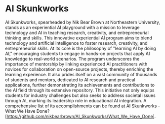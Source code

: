 # AI Skunkworks

AI Skunkworks, spearheaded by Nik Bear Brown at Northeastern University, stands as an experiential AI playground with a mission to leverage technology and AI in teaching research, creativity, and entrepreneurial thinking and skills. This innovative experiential AI program aims to blend technology and artificial intelligence to foster research, creativity, and entrepreneurial skills. At its core is the philosophy of "learning AI by doing AI," encouraging students to engage in hands-on projects that apply AI knowledge to real-world scenarios. The program underscores the importance of mentorship by linking experienced AI practitioners with novices for collaboration on open-source projects, thereby enriching the learning experience. It also prides itself on a vast community of thousands of students and mentors, dedicated to AI research and practical applications, further demonstrating its achievements and contributions to the AI field through its extensive repository. This initiative not only equips students for industry challenges but also seeks to address societal issues through AI, marking its leadership role in educational AI integration. A comprehensive list of its accomplishments can be found at AI Skunkworks - What We Have Done? [https://github.com/nikbearbrown/AI_Skunkworks/What_We_Have_Done].

